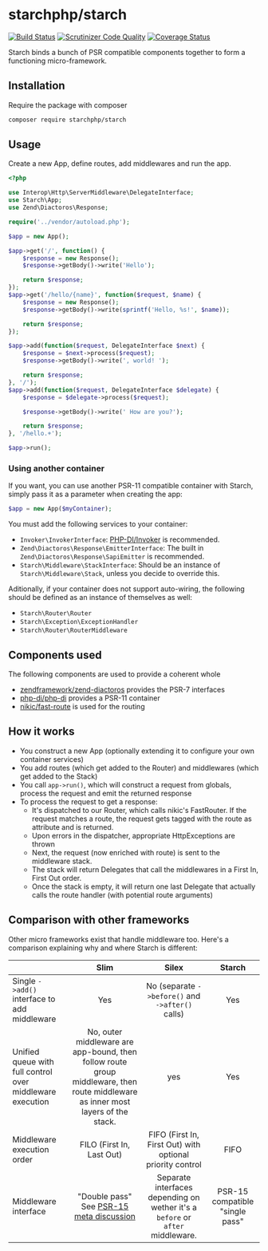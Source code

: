 # starchphp/starch


[![Build Status](https://img.shields.io/travis/starchphp/starch.svg?style=flat-square)](https://travis-ci.org/starchphp/starch)
[![Scrutinizer Code Quality](https://img.shields.io/scrutinizer/g/starchphp/starch.svg?style=flat-square)](https://scrutinizer-ci.com/g/starchphp/starch/?branch=master)
[![Coverage Status](https://img.shields.io/coveralls/starchphp/starch/master.svg?style=flat-square)](https://coveralls.io/github/starchphp/starch?branch=master)

Starch binds a bunch of PSR compatible components together to form a functioning micro-framework.

## Installation

Require the package with composer

```bash
composer require starchphp/starch
```

## Usage


Create a new App, define routes, add middlewares and run the app.

```php
<?php

use Interop\Http\ServerMiddleware\DelegateInterface;
use Starch\App;
use Zend\Diactoros\Response;

require('../vendor/autoload.php');

$app = new App();

$app->get('/', function() {
    $response = new Response();
    $response->getBody()->write('Hello');

    return $response;
});
$app->get('/hello/{name}', function($request, $name) {
    $response = new Response();
    $response->getBody()->write(sprintf('Hello, %s!', $name));

    return $response;
});

$app->add(function($request, DelegateInterface $next) {
    $response = $next->process($request);
    $response->getBody()->write(', world! ');

    return $response;
}, '/');
$app->add(function($request, DelegateInterface $delegate) {
    $response = $delegate->process($request);

    $response->getBody()->write(' How are you?');

    return $response;
}, '/hello.+');

$app->run();

```

### Using another container

If you want, you can use another PSR-11 compatible container with Starch, simply pass it as a parameter when creating the app:
 
 ```php
 $app = new App($myContainer);
 ```

You must add the following services to your container:

- `Invoker\InvokerInterface`: [PHP-DI/Invoker](https://github.com/PHP-DI/Invoker) is recommended.
- `Zend\Diactoros\Response\EmitterInterface`: The built in `Zend\Diactoros\Response\SapiEmitter` is recommended.
- `Starch\Middleware\StackInterface`: Should be an instance of `Starch\Middleware\Stack`, unless you decide to override this.

Aditionally, if your container does not support auto-wiring, the following should be defined as an instance of themselves as well:

- `Starch\Router\Router`
- `Starch\Exception\ExceptionHandler`
- `Starch\Router\RouterMiddleware`

## Components used

The following components are used to provide a coherent whole

- [zendframework/zend-diactoros](https://github.com/zendframework/zend-diactoros) provides the PSR-7 interfaces
- [php-di/php-di](https://github.com/PHP-DI/PHP-DI) provides a PSR-11 container
- [nikic/fast-route](https://github.com/nikic/FastRoute) is used for the routing

## How it works

- You construct a new App (optionally extending it to configure your own container services)
- You add routes (which get added to the Router) and middlewares (which get added to the Stack)
- You call `app->run()`, which will construct a request from globals, process the request and emit the returned response
- To process the request to get a response:
    - It's dispatched to our Router, which calls nikic's FastRouter. If the request matches a route, the request gets tagged with the route as attribute and is returned.
    - Upon errors in the dispatcher, appropriate HttpExceptions are thrown
    - Next, the request (now enriched with route) is sent to the middleware stack.
    - The stack will return Delegates that call the middlewares in a First In, First Out order.
    - Once the stack is empty, it will return one last Delegate that actually calls the route handler (with potential route arguments)
    
## Comparison with other frameworks
 
 Other micro frameworks exist that handle middleware too. Here's a comparison explaining why and where Starch is different:
 
 |                                                           |                                                                            Slim                                                                           |                                      Silex                                     |              Starch             |
 |-----------------------------------------------------------|:---------------------------------------------------------------------------------------------------------------------------------------------------------:|:------------------------------------------------------------------------------:|:-------------------------------:|
 |        Single `->add()` interface to add middleware       |                                                                            Yes                                                                            |                No  (separate `->before()` and `->after()` calls)               |               Yes               |
 | Unified queue with full control over middleware execution |              No, outer middleware are app-bound, then follow route group middleware, then route middleware as inner most layers of the stack.             |                                       yes                                      |               Yes               |
 |                 Middleware execution order                |                                                                 FILO (First In, Last Out)                                                                 |            FIFO (First In, First Out) with optional priority control           |               FIFO              |
 |                    Middleware interface                   | "Double pass" See [PSR-15 meta discussion](https://github.com/php-fig/fig-standards/blob/master/proposed/http-middleware/middleware-meta.md#4-approaches) | Separate interfaces depending on wether it's a `before` or `after` middleware. | PSR-15 compatible "single pass" |


